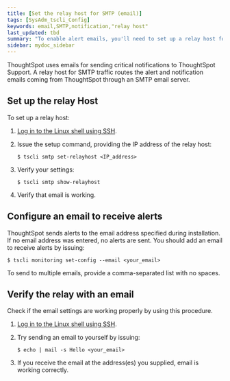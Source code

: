 ```yaml
---
title: [Set the relay host for SMTP (email)]
tags: [SysAdm_tscli_Config]
keywords: email,SMTP,notification,"relay host"
last_updated: tbd
summary: "To enable alert emails, you'll need to set up a relay host for SMTP traffic."
sidebar: mydoc_sidebar
---
```

ThoughtSpot uses emails for sending critical notifications to ThoughtSpot Support. A relay host for SMTP traffic routes the alert and notification emails coming from ThoughtSpot through an SMTP email server.

## Set up the relay Host

To set up a relay host:

1. [Log in to the Linux shell using SSH](logins.html#ssh-to-the-appliance).
2. Issue the setup command, providing the IP address of the relay host:

      ```
      $ tscli smtp set-relayhost <IP_address>
      ```

3. Verify your settings:

      ```
      $ tscli smtp show-relayhost
      ```

4. Verify that email is working.

## Configure an email to receive alerts

ThoughtSpot sends alerts to the email address specified during installation. If no email address was entered, no alerts are sent. You should add an email to receive alerts by issuing:

```
$ tscli monitoring set-config --email <your_email>
```

To send to multiple emails, provide a comma-separated list with no spaces.

## Verify the relay with an email

Check if the email settings are working properly by using this procedure.

 1. [Log in to the Linux shell using SSH](logins.html#ssh-to-the-appliance).
 2. Try sending an email to yourself by issuing:

       ```
       $ echo | mail -s Hello <your_email>
       ```

 3. If you receive the email at the address(es) you supplied, email is working correctly.
